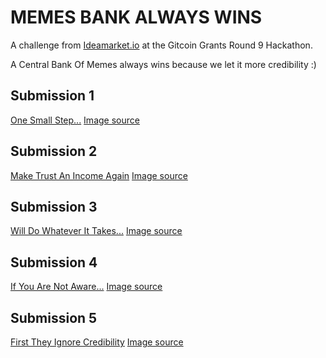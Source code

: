 # MEMES BANK ALWAYS WINS

A challenge from [Ideamarket.io](https://ideamarket.io) at the Gitcoin Grants Round 9 Hackathon.

A Central Bank Of Memes always wins because we let it more credibility :)

## Submission 1
[One Small Step...]()
[Image source](https://unsplash.com/photos/6qamnLij7T0)

## Submission 2
[Make Trust An Income Again]()
[Image source](https://unsplash.com/photos/iY3cljE6no0)

## Submission 3
[Will Do Whatever It Takes...]()
[Image source](https://unsplash.com/photos/mQTTDA_kY_8)

## Submission 4
[If You Are Not Aware...]()
[Image source](https://unsplash.com/photos/AxdlcxaModc)


## Submission 5
[First They Ignore Credibility]()
[Image source](https://unsplash.com/photos/Ha4GZKWINdw)


